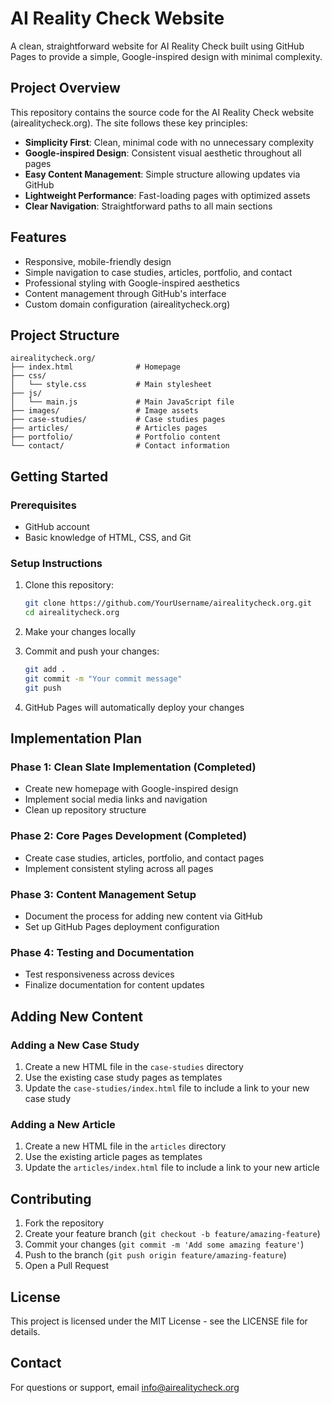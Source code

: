 # AI Reality Check Website

A clean, straightforward website for AI Reality Check built using GitHub Pages to provide a simple, Google-inspired design with minimal complexity.

## Project Overview

This repository contains the source code for the AI Reality Check website (airealitycheck.org). The site follows these key principles:

- **Simplicity First**: Clean, minimal code with no unnecessary complexity
- **Google-inspired Design**: Consistent visual aesthetic throughout all pages
- **Easy Content Management**: Simple structure allowing updates via GitHub
- **Lightweight Performance**: Fast-loading pages with optimized assets
- **Clear Navigation**: Straightforward paths to all main sections

## Features

- Responsive, mobile-friendly design
- Simple navigation to case studies, articles, portfolio, and contact
- Professional styling with Google-inspired aesthetics
- Content management through GitHub's interface
- Custom domain configuration (airealitycheck.org)

## Project Structure

```
airealitycheck.org/
├── index.html              # Homepage
├── css/
│   └── style.css           # Main stylesheet
├── js/
│   └── main.js             # Main JavaScript file
├── images/                 # Image assets
├── case-studies/           # Case studies pages
├── articles/               # Articles pages
├── portfolio/              # Portfolio content
└── contact/                # Contact information
```

## Getting Started

### Prerequisites

- GitHub account
- Basic knowledge of HTML, CSS, and Git

### Setup Instructions

1. Clone this repository:
   ```bash
   git clone https://github.com/YourUsername/airealitycheck.org.git
   cd airealitycheck.org
   ```

2. Make your changes locally

3. Commit and push your changes:
   ```bash
   git add .
   git commit -m "Your commit message"
   git push
   ```

4. GitHub Pages will automatically deploy your changes

## Implementation Plan

### Phase 1: Clean Slate Implementation (Completed)
- Create new homepage with Google-inspired design
- Implement social media links and navigation
- Clean up repository structure

### Phase 2: Core Pages Development (Completed)
- Create case studies, articles, portfolio, and contact pages
- Implement consistent styling across all pages

### Phase 3: Content Management Setup
- Document the process for adding new content via GitHub
- Set up GitHub Pages deployment configuration

### Phase 4: Testing and Documentation
- Test responsiveness across devices
- Finalize documentation for content updates

## Adding New Content

### Adding a New Case Study

1. Create a new HTML file in the `case-studies` directory
2. Use the existing case study pages as templates
3. Update the `case-studies/index.html` file to include a link to your new case study

### Adding a New Article

1. Create a new HTML file in the `articles` directory
2. Use the existing article pages as templates
3. Update the `articles/index.html` file to include a link to your new article

## Contributing

1. Fork the repository
2. Create your feature branch (`git checkout -b feature/amazing-feature`)
3. Commit your changes (`git commit -m 'Add some amazing feature'`)
4. Push to the branch (`git push origin feature/amazing-feature`)
5. Open a Pull Request

## License

This project is licensed under the MIT License - see the LICENSE file for details.

## Contact

For questions or support, email info@airealitycheck.org